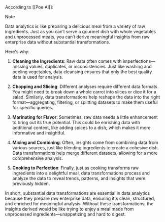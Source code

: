 

According to [[Poe AI]]:

> [!NOTE]
> Data analytics is like preparing a delicious meal from a variety of raw ingredients. Just as you can’t serve a gourmet dish with whole vegetables and unprocessed meats, you can’t derive meaningful insights from raw enterprise data without substantial transformations.
> 
> Here's why:
> 
> 1. **Cleaning the Ingredients**: Raw data often comes with imperfections—missing values, duplicates, or inconsistencies. Just like washing and peeling vegetables, data cleansing ensures that only the best quality data is used for analysis.
>     
> 2. **Chopping and Slicing**: Different analyses require different data formats. You might need to break down a whole carrot into slices or dice it for a salad. Similarly, data transformations help reshape the data into the right format—aggregating, filtering, or splitting datasets to make them useful for specific queries.
>     
> 3. **Marinating for Flavor**: Sometimes, raw data needs a little enhancement to bring out its true potential. This could be enriching data with additional context, like adding spices to a dish, which makes it more informative and insightful.
>     
> 4. **Mixing and Combining**: Often, insights come from combining data from various sources, just like blending ingredients to create a cohesive dish. Data transformations help merge different datasets, allowing for a more comprehensive analysis.
>     
> 5. **Cooking to Perfection**: Finally, just as cooking transforms raw ingredients into a delightful meal, data transformations process and analyze the data to reveal trends, patterns, and insights that were previously hidden.
>     
> 
> In short, substantial data transformations are essential in data analytics because they prepare raw enterprise data, ensuring it's clean, structured, and enriched for meaningful analysis. Without these transformations, the insights derived would be like trying to enjoy a meal made from unprocessed ingredients—unappetizing and hard to digest.